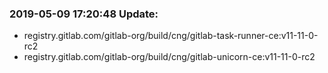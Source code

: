### 2019-05-09 17:20:48 Update:

- registry.gitlab.com/gitlab-org/build/cng/gitlab-task-runner-ce:v11-11-0-rc2
- registry.gitlab.com/gitlab-org/build/cng/gitlab-unicorn-ce:v11-11-0-rc2
